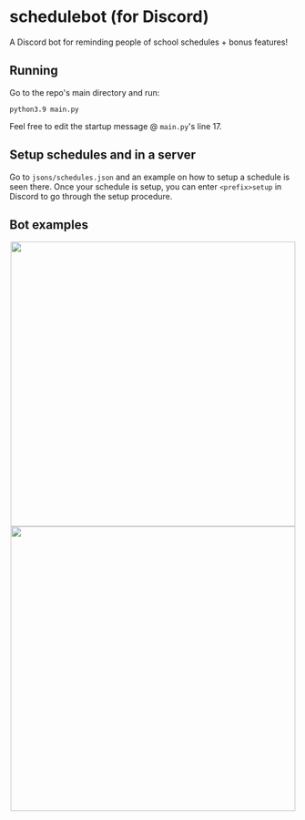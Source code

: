 # schedulebot (for Discord)
A Discord bot for reminding people of school schedules + bonus features!

## Running
Go to the repo's main directory and run:
```
python3.9 main.py
```
Feel free to edit the startup message @ `main.py`'s line 17.

## Setup schedules and in a server
Go to `jsons/schedules.json` and an example on how to setup a schedule is seen there. Once your schedule is setup, you can enter `<prefix>setup` in Discord to go through the setup procedure.

## Bot examples

<p align="center">
<img height="500px" src="https://cdn.discordapp.com/attachments/878539043372171284/999951620764860447/unknown.png"> <img height="500px" src="https://cdn.discordapp.com/attachments/878539043372171284/999951690335797248/unknown.png">
</p>
